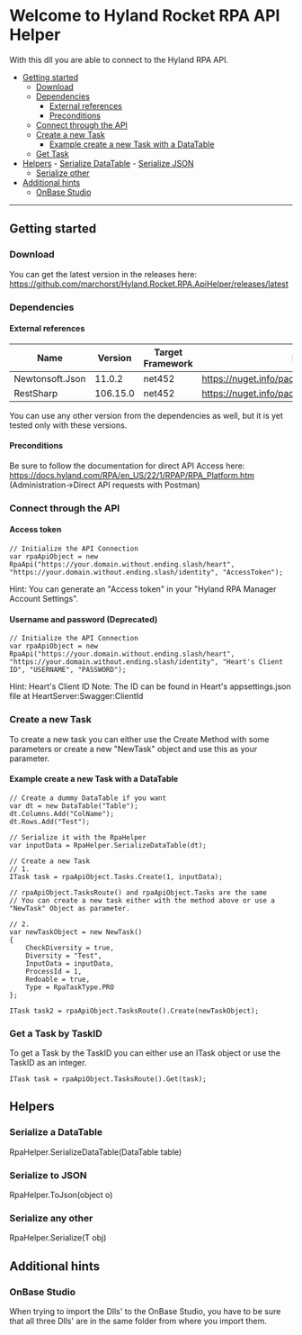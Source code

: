 # Welcome to Hyland Rocket RPA API Helper
With this dll you are able to connect to the Hyland RPA API.
- [Getting started](#gettingstarted)
    - [Download](#download)
    - [Dependencies](#dependencies)
        - [External references](#externalrefs)
        - [Preconditions](#preconditions)
    - [Connect through the API](#connect)
    - [Create a new Task](#createtask)
        - [Example create a new Task with a DataTable](#createtaskdatatable)
    - [Get Task](#gettask)
- [Helpers](#helpers)
        - [Serialize DataTable](#serializedt)
        - [Serialize JSON](#serializejson)
    - [Serialize other](#serializeother)
- [Additional hints](#additional)
    - [OnBase Studio](#additionalstudio)

---
<a name="gettingstarted"></a>
## Getting started
<a name="download"></a>
### Download
You can get the latest version in the releases here:\
https://github.com/marchorst/Hyland.Rocket.RPA.ApiHelper/releases/latest
<a name="dependencies"></a>
### Dependencies
<a name="externalrefs"></a>
#### External references
| Name | Version | Target Framework | Download
|--|--|--|--|
| Newtonsoft.Json | 11.0.2 | net452 |https://nuget.info/packages/Newtonsoft.Json/11.0.2 |
| RestSharp | 106.15.0 | net452 | https://nuget.info/packages/RestSharp/106.15.0 |

You can use any other version from the dependencies as well, but it is yet tested only with these versions.
<a name="preconditions"></a>
#### Preconditions
Be sure to follow the documentation for direct API Access here:\
https://docs.hyland.com/RPA/en_US/22/1/RPAP/RPA_Platform.htm \
(Administration->Direct API requests with Postman)
<a name="connect"></a>
### Connect through the API
#### Access token
```
// Initialize the API Connection
var rpaApiObject = new RpaApi("https://your.domain.without.ending.slash/heart", "https://your.domain.without.ending.slash/identity", "AccessToken");
```
Hint: You can generate an "Access token" in your "Hyland RPA Manager Account Settings".
#### Username and password (Deprecated)
```
// Initialize the API Connection
var rpaApiObject = new RpaApi("https://your.domain.without.ending.slash/heart", "https://your.domain.without.ending.slash/identity", "Heart's Client ID", "USERNAME", "PASSWORD");
```
Hint: Heart's Client ID Note: The ID can be found in Heart's appsettings.json file at HeartServer:Swagger:ClientId
<a name="createtask"></a>
### Create a new Task
To create a new task you can either use the Create Method with some parameters or create a new "NewTask" object and use this as your parameter.
<a name="createtaskdatatable"></a>
#### Example create a new Task with a DataTable
    // Create a dummy DataTable if you want
    var dt = new DataTable("Table");
    dt.Columns.Add("ColName");
    dt.Rows.Add("Test");
    
    // Serialize it with the RpaHelper
    var inputData = RpaHelper.SerializeDataTable(dt);
    
    // Create a new Task
    // 1.
    ITask task = rpaApiObject.Tasks.Create(1, inputData);
    
    // rpaApiObject.TasksRoute() and rpaApiObject.Tasks are the same
    // You can create a new task either with the method above or use a "NewTask" Object as parameter.
    
    // 2.
	var newTaskObject = new NewTask()
	{
		CheckDiversity = true,
		Diversity = "Test",
		InputData = inputData,
		ProcessId = 1,
		Redoable = true,
		Type = RpaTaskType.PRO
	};
    
    ITask task2 = rpaApiObject.TasksRoute().Create(newTaskObject);
<a name="gettask"></a>    
### Get a Task by TaskID
To get a Task by the TaskID you can either use an ITask object or use the TaskID as an integer.

    ITask task = rpaApiObject.TasksRoute().Get(task);
<a name="helpers"></a>
## Helpers
<a name="serializedt"></a>
### Serialize a DataTable
RpaHelper.SerializeDataTable(DataTable table)
<a name="serializejson"></a>
### Serialize to JSON
RpaHelper.ToJson(object o)
<a name="serializeother"></a>
### Serialize any other
RpaHelper.Serialize<T>(T obj)
<a name="additional"></a>
## Additional hints
<a name="additionalstudio"></a>
### OnBase Studio
When trying to import the Dlls' to the OnBase Studio, you have to be sure that all three Dlls' are in the same folder from where you import them.
